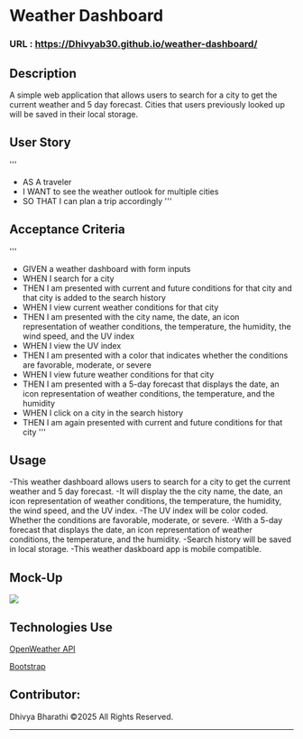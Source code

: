 # Weather Dashboard

### URL : https://Dhivyab30.github.io/weather-dashboard/

## Description
A simple web application that allows users to search for a city to get the current weather and 5 day forecast. Cities that users previously looked up will be saved in their local storage.

## User Story
'''
- AS A traveler
- I WANT to see the weather outlook for multiple cities
- SO THAT I can plan a trip accordingly
'''

## Acceptance Criteria
'''
- GIVEN a weather dashboard with form inputs
- WHEN I search for a city
- THEN I am presented with current and future conditions for that city and that city is added to the search history
- WHEN I view current weather conditions for that city
- THEN I am presented with the city name, the date, an icon representation of weather conditions, the temperature, the humidity, the wind speed, and the UV index
- WHEN I view the UV index
- THEN I am presented with a color that indicates whether the conditions are favorable, moderate, or severe
- WHEN I view future weather conditions for that city
- THEN I am presented with a 5-day forecast that displays the date, an icon representation of weather conditions, the temperature, and the humidity
- WHEN I click on a city in the search history
- THEN I am again presented with current and future conditions for that city
'''

 ## Usage
-This weather dashboard allows users to search for a city to get the current weather and 5 day forecast.
-It will display the the city name, the date, an icon representation of weather conditions, the temperature, the humidity, the wind speed, and the UV index.
-The UV index will be color coded. Whether the conditions are favorable, moderate, or severe.
-With a 5-day forecast that displays the date, an icon representation of weather conditions, the temperature, and the humidity.
-Search history will be saved in local storage.
-This weather daskboard app is mobile compatible.

## Mock-Up
![](assets/images/06-server-side-apis-homework-demo.png)

## Technologies Use
<p><a href="https://openweathermap.org/">OpenWeather API</a></p>
<p><a href="https://getbootstrap.com/">Bootstrap</a></p>


## Contributor:
Dhivya Bharathi ©2025 All Rights Reserved.
- - -
